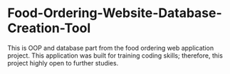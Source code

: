 # Food-Ordering-Website-Database-Creation-Tool

This is OOP and database part from the food ordering web application project.
This application was built for training coding skills; therefore, this project highly open to further studies.
